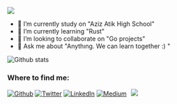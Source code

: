 ![](https://komarev.com/ghpvc/?username=yusufpapurcu&color=red)

- 🔭 I’m currently study on "Aziz Atik High School"
- 🌱 I’m currently learning "Rust"
- 👯 I’m looking to collaborate on "Go projects"
- 💬 Ask me about "Anythıng. We can learn together :) "

![Github stats](https://github-readme-stats.vercel.app/api?username=yusufpapurcu&show_icons=true)

<h3>Where to find me:</h3>
<p><a href="https://github.com/yusufpapurcu" target="_blank"><img alt="Github" src="https://img.shields.io/badge/GitHub-%2312100E.svg?&style=for-the-badge&logo=Github&logoColor=white" /></a> <a href="https://twitter.com/Yusuf_Papurcu" target="_blank"><img alt="Twitter" src="https://img.shields.io/badge/twitter-%231DA1F2.svg?&style=for-the-badge&logo=twitter&logoColor=white" /></a> <a href="https://www.linkedin.com/in/yusuf-turhan-papurcu-ab6512174/" target="_blank"><img alt="LinkedIn" src="https://img.shields.io/badge/linkedin-%230077B5.svg?&style=for-the-badge&logo=linkedin&logoColor=white" /></a> <a href="https://medium.com/@yusufpapurcu" target="_blank"><img alt="Medium" src="https://img.shields.io/badge/medium-%2312100E.svg?&style=for-the-badge&logo=medium&logoColor=white" /></a>⠀<a href="https://www.instagram.com/yusufpapurcu/" target="_blank"><img src="https://img.shields.io/badge/instagram-%23E4405F.svg?&style=for-the-badge&logo=instagram&logoColor=white"></a>
</p>

